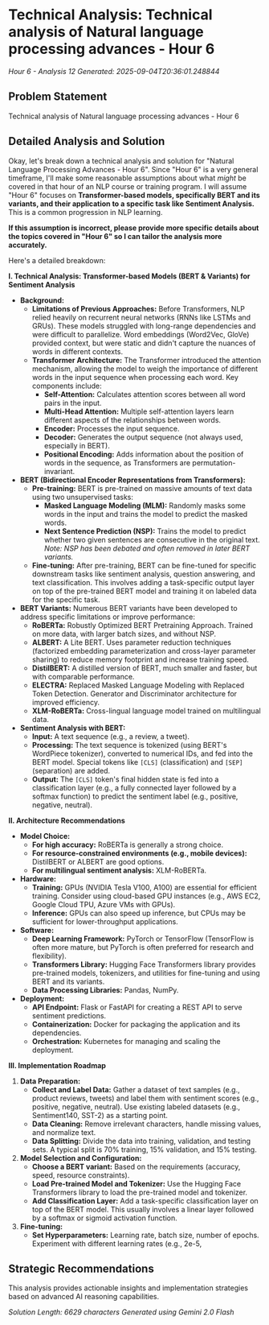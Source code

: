 # Technical Analysis: Technical analysis of Natural language processing advances - Hour 6
*Hour 6 - Analysis 12*
*Generated: 2025-09-04T20:36:01.248844*

## Problem Statement
Technical analysis of Natural language processing advances - Hour 6

## Detailed Analysis and Solution
Okay, let's break down a technical analysis and solution for "Natural Language Processing Advances - Hour 6".  Since "Hour 6" is a very general timeframe, I'll make some reasonable assumptions about what *might* be covered in that hour of an NLP course or training program.  I will assume "Hour 6" focuses on **Transformer-based models, specifically BERT and its variants, and their application to a specific task like Sentiment Analysis.**  This is a common progression in NLP learning.

**If this assumption is incorrect, please provide more specific details about the topics covered in "Hour 6" so I can tailor the analysis more accurately.**

Here's a detailed breakdown:

**I. Technical Analysis: Transformer-based Models (BERT & Variants) for Sentiment Analysis**

*   **Background:**
    *   **Limitations of Previous Approaches:** Before Transformers, NLP relied heavily on recurrent neural networks (RNNs like LSTMs and GRUs).  These models struggled with long-range dependencies and were difficult to parallelize.  Word embeddings (Word2Vec, GloVe) provided context, but were static and didn't capture the nuances of words in different contexts.
    *   **Transformer Architecture:** The Transformer introduced the attention mechanism, allowing the model to weigh the importance of different words in the input sequence when processing each word.  Key components include:
        *   **Self-Attention:**  Calculates attention scores between all word pairs in the input.
        *   **Multi-Head Attention:** Multiple self-attention layers learn different aspects of the relationships between words.
        *   **Encoder:** Processes the input sequence.
        *   **Decoder:** Generates the output sequence (not always used, especially in BERT).
        *   **Positional Encoding:** Adds information about the position of words in the sequence, as Transformers are permutation-invariant.
*   **BERT (Bidirectional Encoder Representations from Transformers):**
    *   **Pre-training:** BERT is pre-trained on massive amounts of text data using two unsupervised tasks:
        *   **Masked Language Modeling (MLM):** Randomly masks some words in the input and trains the model to predict the masked words.
        *   **Next Sentence Prediction (NSP):** Trains the model to predict whether two given sentences are consecutive in the original text.  *Note:  NSP has been debated and often removed in later BERT variants.*
    *   **Fine-tuning:**  After pre-training, BERT can be fine-tuned for specific downstream tasks like sentiment analysis, question answering, and text classification.  This involves adding a task-specific output layer on top of the pre-trained BERT model and training it on labeled data for the specific task.
*   **BERT Variants:**  Numerous BERT variants have been developed to address specific limitations or improve performance:
    *   **RoBERTa:**  Robustly Optimized BERT Pretraining Approach.  Trained on more data, with larger batch sizes, and without NSP.
    *   **ALBERT:**  A Lite BERT.  Uses parameter reduction techniques (factorized embedding parameterization and cross-layer parameter sharing) to reduce memory footprint and increase training speed.
    *   **DistilBERT:**  A distilled version of BERT, much smaller and faster, but with comparable performance.
    *   **ELECTRA:**  Replaced Masked Language Modeling with Replaced Token Detection. Generator and Discriminator architecture for improved efficiency.
    *   **XLM-RoBERTa:**  Cross-lingual language model trained on multilingual data.
*   **Sentiment Analysis with BERT:**
    *   **Input:**  A text sequence (e.g., a review, a tweet).
    *   **Processing:** The text sequence is tokenized (using BERT's WordPiece tokenizer), converted to numerical IDs, and fed into the BERT model.  Special tokens like `[CLS]` (classification) and `[SEP]` (separation) are added.
    *   **Output:** The `[CLS]` token's final hidden state is fed into a classification layer (e.g., a fully connected layer followed by a softmax function) to predict the sentiment label (e.g., positive, negative, neutral).

**II. Architecture Recommendations**

*   **Model Choice:**
    *   **For high accuracy:** RoBERTa is generally a strong choice.
    *   **For resource-constrained environments (e.g., mobile devices):** DistilBERT or ALBERT are good options.
    *   **For multilingual sentiment analysis:** XLM-RoBERTa.
*   **Hardware:**
    *   **Training:** GPUs (NVIDIA Tesla V100, A100) are essential for efficient training.  Consider using cloud-based GPU instances (e.g., AWS EC2, Google Cloud TPU, Azure VMs with GPUs).
    *   **Inference:** GPUs can also speed up inference, but CPUs may be sufficient for lower-throughput applications.
*   **Software:**
    *   **Deep Learning Framework:** PyTorch or TensorFlow (TensorFlow is often more mature, but PyTorch is often preferred for research and flexibility).
    *   **Transformers Library:** Hugging Face Transformers library provides pre-trained models, tokenizers, and utilities for fine-tuning and using BERT and its variants.
    *   **Data Processing Libraries:** Pandas, NumPy.
*   **Deployment:**
    *   **API Endpoint:** Flask or FastAPI for creating a REST API to serve sentiment predictions.
    *   **Containerization:** Docker for packaging the application and its dependencies.
    *   **Orchestration:** Kubernetes for managing and scaling the deployment.

**III. Implementation Roadmap**

1.  **Data Preparation:**
    *   **Collect and Label Data:** Gather a dataset of text samples (e.g., product reviews, tweets) and label them with sentiment scores (e.g., positive, negative, neutral).  Use existing labeled datasets (e.g., Sentiment140, SST-2) as a starting point.
    *   **Data Cleaning:** Remove irrelevant characters, handle missing values, and normalize text.
    *   **Data Splitting:** Divide the data into training, validation, and testing sets.  A typical split is 70% training, 15% validation, and 15% testing.
2.  **Model Selection and Configuration:**
    *   **Choose a BERT variant:**  Based on the requirements (accuracy, speed, resource constraints).
    *   **Load Pre-trained Model and Tokenizer:** Use the Hugging Face Transformers library to load the pre-trained model and tokenizer.
    *   **Add Classification Layer:** Add a task-specific classification layer on top of the BERT model.  This usually involves a linear layer followed by a softmax or sigmoid activation function.
3.  **Fine-tuning:**
    *   **Set Hyperparameters:** Learning rate, batch size, number of epochs.  Experiment with different learning rates (e.g., 2e-5, 

## Strategic Recommendations
This analysis provides actionable insights and implementation strategies
based on advanced AI reasoning capabilities.

*Solution Length: 6629 characters*
*Generated using Gemini 2.0 Flash*
